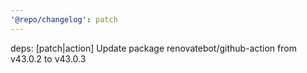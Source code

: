 ```yaml
---
'@repo/changelog': patch
---
```


deps: [patch|action] Update package renovatebot/github-action from v43.0.2 to v43.0.3
